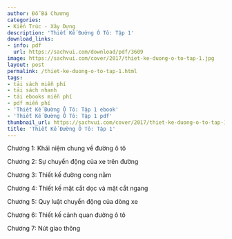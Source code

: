 ```yaml
---
author: Đỗ Bá Chương
categories:
- Kiến Trúc - Xây Dựng
description: 'Thiết Kế Đường Ô Tô: Tập 1'
download_links:
- info: pdf
  url: https://sachvui.com/download/pdf/3609
image: https://sachvui.com/cover/2017/thiet-ke-duong-o-to-tap-1.jpg
layout: post
permalink: /thiet-ke-duong-o-to-tap-1.html
tags:
- tải sách miễn phí
- tải sách nhanh
- tải ebooks miễn phí
- pdf miễn phí
- 'Thiết Kế Đường Ô Tô: Tập 1 ebook'
- 'Thiết Kế Đường Ô Tô: Tập 1 pdf'
thumbnail_url: https://sachvui.com/cover/2017/thiet-ke-duong-o-to-tap-1.jpg
title: 'Thiết Kế Đường Ô Tô: Tập 1'
---
```


 <div class="item-desc text-justify"> <p>Chương 1: Khái niệm chung về đường ô tô</p><p>Chương 2: Sự chuyển động của xe trên đường</p><p>Chương 3: Thiết kế đường cong nằm</p><p>Chương 4: Thiết kế mặt cắt dọc và mặt cắt ngang</p><p>Chương 5: Quy luật chuyển động của dòng xe</p><p>Chương 6: Thiết kế cảnh quan đường ô tô</p><p>Chương 7: Nút giao thông</p> </div>